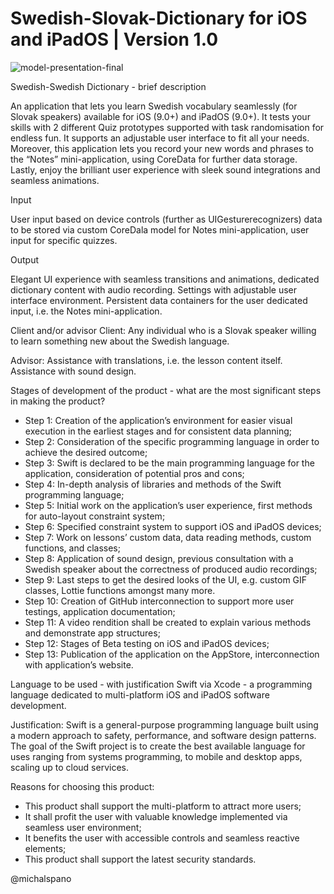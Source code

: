 # Swedish-Slovak-Dictionary for iOS and iPadOS | Version 1.0

![model-presentation-final](https://user-images.githubusercontent.com/71947840/115242860-94a91100-a122-11eb-8c3e-78b260d199d0.png)


Swedish-Swedish Dictionary - brief description

An application that lets you learn Swedish vocabulary seamlessly (for Slovak speakers) available for iOS (9.0+) and iPadOS (9.0+).
It tests your skills with 2 different Quiz prototypes supported with task randomisation for endless fun. It supports an adjustable user interface to fit all your needs.
Moreover, this application lets you record your new words and phrases to the “Notes” mini-application, using CoreData for further data storage.
Lastly, enjoy the brilliant user experience with sleek sound integrations and seamless animations.

Input

User input based on device controls (further as UIGesturerecognizers) data to be stored via custom CoreDala model for Notes mini-application, user input for specific quizzes.

Output

Elegant UI experience with seamless transitions and animations, dedicated dictionary content with audio recording. Settings with adjustable user interface environment.
Persistent data containers for the user dedicated input, i.e. the Notes mini-application.

Client and/or advisor
Client: Any individual who is a Slovak speaker willing to learn something new about the Swedish language.

Advisor: Assistance with translations, i.e. the lesson content itself. Assistance with sound design.

Stages of development of the product - what are the most significant steps in making the product?
- Step 1: Creation of the application’s environment for easier visual execution in the earliest stages and for consistent data planning;
- Step 2: Consideration of the specific programming language in order to achieve the desired outcome;
- Step 3: Swift is declared to be the main programming language  for the application, consideration of potential pros and cons;
- Step 4: In-depth analysis of libraries and methods of the Swift programming language;
- Step 5: Initial work on the application’s user experience, first methods for auto-layout constraint system;
- Step 6: Specified constraint system to support iOS and iPadOS devices;
- Step 7: Work on lessons’ custom data, data reading methods, custom functions, and classes;
- Step 8: Application of sound design, previous consultation with a Swedish speaker about the correctness of produced audio recordings;
- Step 9: Last steps to get the desired looks of the UI, e.g. custom GIF classes, Lottie functions amongst many more.
- Step 10: Creation of GitHub interconnection to support more user testings, application documentation;
- Step 11: A video rendition shall be created to explain various methods and demonstrate app structures;
- Step 12: Stages of Beta testing on iOS and iPadOS devices;
- Step 13: Publication of the application on the AppStore, interconnection with application’s website.

Language to be used - with justification
Swift via Xcode - a programming language dedicated to multi-platform iOS and iPadOS software development.

Justification: Swift is a general-purpose programming language built using a modern approach to safety, performance, and software design patterns. The goal of the Swift project is to create
the best available language for uses ranging from systems programming, to mobile and desktop apps, scaling up to cloud services.

Reasons for choosing this product:
- This product shall support the multi-platform to attract more users;
- It shall profit the user with valuable knowledge implemented via seamless user environment;
- It benefits the user with accessible controls and seamless reactive elements;
- This product shall support the latest security standards.

@michalspano
